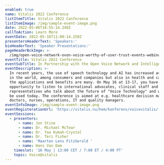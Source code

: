 ```yaml
---
enabled: true
name: Vitalis 2022 Conference
listItemTitle: Vitalis 2022 Conference
listItemImage: /img/sample-event-image.png
date: 2022-05-06T16:55:14.240Z
callToAction: Learn More
eventDate: 2022-05-16T11:00:14.250Z
presentersHeaderText: 'Speakers:'
bioHeaderText: 'Speaker Presentations:'
pageHeaderBckImge: >-
  /img/open-voice-network-ovon-voice-worthy-of-user-trust-events-webinar-temporary-header.png
eventTitle: Vitalis 2022 Conference
eventSubTitle: In Partnership with the Open Voice Network and Intelligent Health Association
eventDescription: >-
  In recent years, the use of speech technology and AI has increased avalanche
  in the world, among consumers and companies but also in health and care where
  the applications and benefits are many. On May 16 at 13-17, you have the
  opportunity to listen to international advocates, clinical staff and industry
  representatives who talk about the future of "Voice Technology" and what can
  be used today. The conference is aimed at e.g. healthcare decision makers,
  doctors, nurses, operations, IT and quality managers.
eventInfoImage: /img/sample-event-image.png
eventRegisterationUrl: 'https://vitalis.nu/hem/konferens/voicevitalis/'
eventSessions:
  - presenters:
      - name: Jon Stine
      - name: Dr. Michael McTear
      - name: Dr. Yaa Kumah-Crystal
      - name: Dr. Teri Fisher
      - name: 'Maarten Lens FitzGerald '
      - name: Hans Van Dam
    timeslot: '16 May | 13:00 CET / 7:00 ET / 4:00 PT'
    topic: Voice@vitalis
---
```


